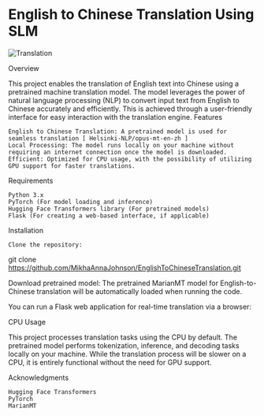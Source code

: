 # English to Chinese Translation Using SLM

![Translation](https://github.com/user-attachments/assets/eb95d7e6-df34-4031-aebb-b0d0e906387e)

Overview

This project enables the translation of English text into Chinese using a pretrained machine translation model. The model leverages the power of natural language processing (NLP) to convert input text from English to Chinese accurately and efficiently. This is achieved through a user-friendly interface for easy interaction with the translation engine.
Features

    English to Chinese Translation: A pretrained model is used for seamless translation [ Helsinki-NLP/opus-mt-en-zh ]
    Local Processing: The model runs locally on your machine without requiring an internet connection once the model is downloaded.
    Efficient: Optimized for CPU usage, with the possibility of utilizing GPU support for faster translations.

Requirements

    Python 3.x
    PyTorch (For model loading and inference)
    Hugging Face Transformers library (For pretrained models)
    Flask (For creating a web-based interface, if applicable)

Installation

    Clone the repository:

git clone https://github.com/MikhaAnnaJohnson/EnglishToChineseTranslation.git

Download pretrained model: The pretrained MarianMT model for English-to-Chinese translation will be automatically loaded when running the code.

You can  run a Flask web application for real-time translation via a browser:

CPU Usage

This project processes translation tasks using the CPU by default. The pretrained model performs tokenization, inference, and decoding tasks locally on your machine. While the translation process will be slower on a CPU, it is entirely functional without the need for GPU support.

Acknowledgments

    Hugging Face Transformers
    PyTorch
    MarianMT

